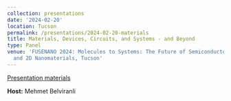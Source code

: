 ```yaml
---
collection: presentations
date: '2024-02-20'
location: Tucson
permalink: /presentations/2024-02-20-materials
title: Materials, Devices, Circuits, and Systems - and Beyond
type: Panel
venue: 'FUSENANO 2024: Molecules to Systems: The Future of Semiconductors with 1D
  and 2D Nanomaterials, Tucson'
---
```


[Presentation materials](https://csm.arizona.edu/fusenano)


**Host:** Mehmet Belviranli
